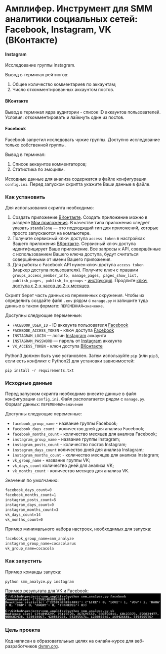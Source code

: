 # Амплифер. Инструмент для SMM аналитики социальных сетей: Facebook, Instagram, VK (ВКонтакте)

#### Instagram
Исследование группы Instagram. 

Вывод в терминал рейтингов:
1. Общее количество комментариев по аккаунтам;
2. Число откомментированных аккаунтом постов.

#### ВКонтакте
Вывод в терминал ядра аудитории - список ID аккаунтов пользователей. Условия: откомментировать и лайкнуть один из постов.

#### Facebook 
Facebook запретил исследовать чужие группы. Доступно исследование только собственной группы.

Вывод в терминал:
1. Список аккаунтов комментаторов;
2. Статистика по эмоциям.

Исходные данные для анализа содержатся в файле конфигурации `config.ini`. Перед запуском скрипта укажите Ваши данные в файле.

### Как установить

Для использования скрипта необходимо:

1. Создать приложение  [ВКонтакте](https://vk.com/). Создать приложение можно в разделе [Мои приложения](https://vk.com/apps?act=manage). В качестве типа приложения следует указать `standalone` — это подходящий тип для приложений, которые просто запускаются на компьютере.
2. Получите сервисный ключ доступа `access token` в настройках Вашего приложения [ВКонтакте](https://vk.com/). Сервисный ключ доступа идентифицирует Ваше приложение. Все запросы к API, совершённые с использованием Вашего ключа доступа, будут считаться совершёнными от имени Вашего приложения.
3. Для работы с Facebook API нужен ключ доступа `access token` (маркер доступа пользователя). Получите ключ с правами `groups_access_member_info, manage_pages, pages_show_list, publish_pages, publish_to_groups` - [инструкция](https://developers.facebook.com/docs/graph-api/explorer/). Продлите [ключ доступа с 2-х часов до 2-х месяцев](https://developers.facebook.com/tools/debug/accesstoken/).

Скрипт берет часть данных из переменных окружения. Чтобы их определить создайте файл `.env` рядом с `manage.py` и запишите туда данные в таком формате: `ПЕРЕМЕННАЯ=значение`.

Доступны следующие переменные:
- `FACEBOOK_USER_ID` - ID аккаунта пользователя [Facebook](https://www.facebook.com/)
- `FACEBOOK_ACCESS_TOKEN` - ключ доступа [Facebook](https://www.facebook.com/)
- `INSTAGRAM_LOGIN` — логин [Instagram](https://www.instagram.com/) аккаунта
- `INSTAGRAM_PASSWORD` — пароль от [Instagram](https://www.instagram.com/) аккаунта
- `VK_ACCESS_TOKEN` - ключ доступа [ВКонтакте](https://vk.com/)


Python3 должен быть уже установлен. 
Затем используйте `pip` (или `pip3`, если есть конфликт с Python2) для установки зависимостей:
```
pip install -r requirements.txt
```

### Исходные данные

Перед запуском скрипта необходимо внеcите данные в файл конфигурации `config.ini`. Файл располагается рядом с `manage.py`. Формат данных: `ПЕРЕМЕННАЯ=значение`

Доступны следующие переменные:
- `facebook_group_name` - название группы Facebook;
- `facebook_days_count` - количество дней для анализа Facebook;
- `facebook_months_count` - количество месяцев для анализа Facebook;
- `instagram_group_name` - название группы Instagram;
- `instagram_posts_count` - количество постов Instagram;
- `instagram_days_count` количество дней для анализа Instagram;
- `instagram_months_count` - количество месяцев для анализа Instagram;
- `vk_group_name` - название группы VK;
- `vk_days_count` количество дней для анализа VK;
- `vk_months_count` - количество месяцев для анализа VK.

Значения по умолчанию:
```
facebook_days_count=0
facebook_months_count=1
instagram_posts_count=5
instagram_days_count=0
instagram_months_count=3
vk_days_count=14
vk_months_count=0
```

Пример минимального набора настроек, необходимых для запуска:
```
facebook_group_name=smm_analyze
instagram_group_name=cocacolarus
vk_group_name=cocacola
```

### Как запустить

Пример команды запуска:
```
python smm_analyze.py instagram
```

Пример результата для VK и Facebook: 
![](result_example.png)


### Цель проекта

Код написан в образовательных целях на онлайн-курсе для веб-разработчиков [dvmn.org](https://dvmn.org/).